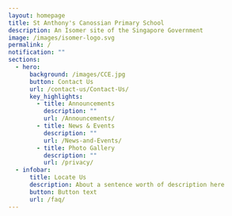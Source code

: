 ```yaml
---
layout: homepage
title: St Anthony's Canossian Primary School
description: An Isomer site of the Singapore Government
image: /images/isomer-logo.svg
permalink: /
notification: ""
sections:
  - hero:
      background: /images/CCE.jpg
      button: Contact Us
      url: /contact-us/Contact-Us/
      key_highlights:
        - title: Announcements
          description: ""
          url: /Announcements/
        - title: News & Events
          description: ""
          url: /News-and-Events/
        - title: Photo Gallery
          description: ""
          url: /privacy/
  - infobar:
      title: Locate Us
      description: About a sentence worth of description here
      button: Button text
      url: /faq/
---
```

